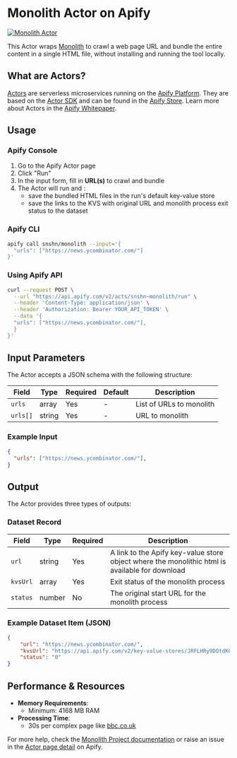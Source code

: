 # Monolith Actor on Apify

[![Monolith Actor](https://apify.com/actor-badge?actor=snshn/monolith)](https://apify.com/snshn/monolith?fpr=snshn)

This Actor wraps [Monolith](https://crates.io/crates/monolith) to crawl a web page URL and bundle the entire content in a single HTML file, without installing and running the tool locally.

## What are Actors?
[Actors](https://docs.apify.com/platform/actors?fpr=snshn) are serverless microservices running on the [Apify Platform](https://apify.com/?fpr=snshn). They are based on the [Actor SDK](https://docs.apify.com/sdk/js?fpr=snshn) and can be found in the [Apify Store](https://apify.com/store?fpr=snshn). Learn more about Actors in the [Apify Whitepaper](https://whitepaper.actor?fpr=snshn).

## Usage

### Apify Console

1. Go to the Apify Actor page
2. Click "Run"
3. In the input form, fill in **URL(s)** to crawl and bundle
4. The Actor will run and :
    - save the bundled HTML files in the run's default key-value store
    - save the links to the KVS with original URL and monolith process exit status to the dataset


### Apify CLI

```bash
apify call snshn/monolith --input='{
  "urls": ["https://news.ycombinator.com/"]
}'
```

### Using Apify API

```bash
curl --request POST \
  --url "https://api.apify.com/v2/acts/snshn~monolith/run" \
  --header 'Content-Type: application/json' \
  --header 'Authorization: Bearer YOUR_API_TOKEN' \
  --data '{
  "urls": ["https://news.ycombinator.com/"],
  }
}'
```

## Input Parameters

The Actor accepts a JSON schema with the following structure:

| Field | Type | Required | Default | Description |
|-------|------|----------|---------|-------------|
| `urls` | array | Yes | - | List of URLs to monolith |
| `urls[]` | string | Yes | - | URL to monolith |


### Example Input

```json
{
  "urls": ["https://news.ycombinator.com/"],
}
```

## Output

The Actor provides three types of outputs:

### Dataset Record

| Field | Type | Required | Description |
|-------|------|----------|-------------|
| `url` | string | Yes | A link to the Apify key-value store object where the monolithic html is available for download |
| `kvsUrl` | array | Yes | Exit status of the monolith process |
| `status`| number | No | The original start URL for the monolith process |

### Example Dataset Item (JSON)

```json
{
    "url": "https://news.ycombinator.com/",
    "kvsUrl": "https://api.apify.com/v2/key-value-stores/JRFLHRy9DOtdKGpdm/records/https___news.ycombinator.com_",
    "status": "0"
}
```

## Performance & Resources

- **Memory Requirements**:
  - Minimum: 4168 MB RAM
- **Processing Time**:
  - 30s per complex page like [bbc.co.uk](https://bbc.co.uk)


For more help, check the [Monolith Project documentation](https://github.com/Y2Z/monolith) or raise an issue in the [Actor page detail](https://apify.com/snshn/monolith?fpr=snshn) on Apify.



